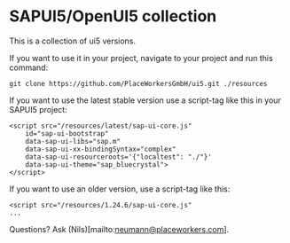 # SAPUI5/OpenUI5 collection

This is a collection of ui5 versions.

If you want to use it in your project, navigate to your project and run this command:

    git clone https://github.com/PlaceWorkersGmbH/ui5.git ./resources

If you want to use the latest stable version use a script-tag like this in your SAPUI5 project:

    <script src="/resources/latest/sap-ui-core.js"
        id="sap-ui-bootstrap"
        data-sap-ui-libs="sap.m"
        data-sap-ui-xx-bindingSyntax="complex"
        data-sap-ui-resourceroots='{"localtest": "./"}'
        data-sap-ui-theme="sap_bluecrystal">
    </script>

If you want to use an older version, use a script-tag like this:

    <script src="/resources/1.24.6/sap-ui-core.js"
    ...

Questions? Ask (Nils)[mailto:neumann@placeworkers.com].
